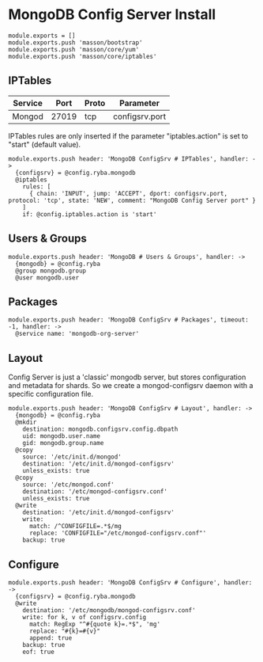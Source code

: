 
# MongoDB Config Server Install

    module.exports = []
    module.exports.push 'masson/bootstrap'
    module.exports.push 'masson/core/yum'
    module.exports.push 'masson/core/iptables'

## IPTables

| Service       | Port  | Proto | Parameter       |
|---------------|-------|-------|-----------------|
| Mongod        | 27019 |  tcp  |  configsrv.port |

IPTables rules are only inserted if the parameter "iptables.action" is set to
"start" (default value).

    module.exports.push header: 'MongoDB ConfigSrv # IPTables', handler: ->
      {configsrv} = @config.ryba.mongodb
      @iptables
        rules: [
          { chain: 'INPUT', jump: 'ACCEPT', dport: configsrv.port, protocol: 'tcp', state: 'NEW', comment: "MongoDB Config Server port" }
        ]
        if: @config.iptables.action is 'start'

## Users & Groups

    module.exports.push header: 'MongoDB # Users & Groups', handler: ->
      {mongodb} = @config.ryba
      @group mongodb.group
      @user mongodb.user

## Packages

    module.exports.push header: 'MongoDB ConfigSrv # Packages', timeout: -1, handler: ->
      @service name: 'mongodb-org-server'

## Layout

Config Server is just a 'classic' mongodb server, but stores configuration and 
metadata for shards.
So we create a mongod-configsrv daemon with a specific configuration file.

    module.exports.push header: 'MongoDB ConfigSrv # Layout', handler: ->
      {mongodb} = @config.ryba
      @mkdir
        destination: mongodb.configsrv.config.dbpath
        uid: mongodb.user.name
        gid: mongodb.group.name
      @copy
        source: '/etc/init.d/mongod'
        destination: '/etc/init.d/mongod-configsrv'
        unless_exists: true
      @copy
        source: '/etc/mongod.conf'
        destination: '/etc/mongod-configsrv.conf'
        unless_exists: true
      @write
        destination: '/etc/init.d/mongod-configsrv'
        write:
          match: /^CONFIGFILE=.*$/mg
          replace: 'CONFIGFILE="/etc/mongod-configsrv.conf"'
        backup: true

## Configure

    module.exports.push header: 'MongoDB ConfigSrv # Configure', handler: ->
      {configsrv} = @config.ryba.mongodb
      @write
        destination: '/etc/mongodb/mongod-configsrv.conf'
        write: for k, v of configsrv.config
          match: RegExp "^#{quote k}=.*$", 'mg'
          replace: "#{k}=#{v}"
          append: true
        backup: true
        eof: true
